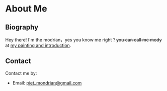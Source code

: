 # About Me

## Biography

Hey there! I'm the modrian，yes you know me right？~~you can call me mody~~  at [my painting and introduction](https://www.moma.org/artists/4057).



## Contact

Contact me by:

- Email: [piet_mondrian@gmail.com](mailto:piet_mondrian@gmail.com)
